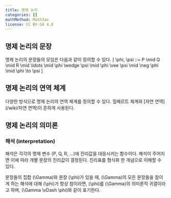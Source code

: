 ```yaml
---
title: 명제 논리
categories: []
mathMethod: MathJax
license: CC BY-SA 4.0
---
```


## 명제 논리의 문장
명제 논리의 문장들의 모임은 다음과 같이 정의할 수 있다.
\[
\phi, \psi ::= P \mid Q \mid R \mid \ldots
          \mid \phi \wedge \psi
          \mid \phi \vee \psi
          \mid \neg \phi
          \mid \phi \to \psi
\]

## 명제 논리의 연역 체계
다양한 방식으로 명제 논리의 연역 체계를 정의할 수 있다.
힐베르트 체계와 [자연 연역](/wiki/자연 연역)이 흔하게 사용된다.

## 명제 논리의 의미론

### 해석 (interpretation)
해석은 각각의 명제 변수 \(P, Q, R, ...\)에 진리값을 대응시키는 함수이다.
해석이 주어지면 이에 따라 개별 문장의 진리값이 결정된다.
진리표를 형식화 한 개념으로 이해할 수 있다.

문장들의 집합 \(\Gamma\)와 문장 \(\phi\)가 있을 때,
\(\Gamma\)의 모든 문장들을 참이게 하는 해석에 대해 \(\phi\)가 항상 참이라면,
\(\phi\)를 \(\Gamma\)의 의미론적 귀결이라고 하며, \(\Gamma \vDash \phi\)와 같이 표기한다.
